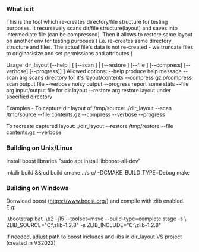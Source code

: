 ### What is it
This is the tool which re-creates directory/file structure for testing 
purposes. It recursevely scans dir/file structure(layout) and saves into 
intermediate file (can be compressed). Then it allows to restore same layout
on another env for testing purposes ( i.e. re-creates same directory 
structure and files. The actual file's data is not re-created - we truncate 
files to originaslsize and set permissions and attributes ) 

Usage: dir_layout [--help | [ [--scan <path>] | [--restore <path> ] [--file <path>] [--compress] [--verbose] [--progress]] ]
Allowed options:
  --help                produce help message
  --scan arg            scans directory <arg> for it's layout/contents
  --compress            gzip/compress scan output file
  --verbose             noisy output
  --progress            report some stats
  --file arg            input/output file for dir layout
  --restore arg         restore layout under specified directory

Examples - 
To capture dir layout of /tmp/source:
./dir_layout --scan /tmp/source --file contents.gz --compress --verbose --progress

To recreate captured layout:
./dir_layout --restore /tmp/restore --file contents.gz --verbose 

### Building on Unix/Linux  
Install boost libraries "sudo apt install libboost-all-dev"

mkdir build && cd build
cmake  ../src/ -DCMAKE_BUILD_TYPE=Debug
make 

### Building on Windows 
Donwload boost (https://www.boost.org/) and compile with zlib enabled.
E.g: 

.\bootstrap.bat
.\b2 -j15 --toolset=msvc --build-type=complete stage -s \ 
    ZLIB_SOURCE="C:\zlib-1.2.8" -s ZLIB_INCLUDE="C:\zlib-1.2.8" 


If needed, adjust path to boost includes and libs in dir_layout VS project 
(created in VS2022)

